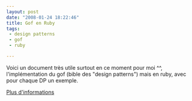 ```yaml
---
layout: post
date: "2008-01-24 18:22:46"
title: Gof en Ruby
tags:
 - design patterns
 - gof
 - ruby

---
```


Voici un document très utile surtout en ce moment pour moi ^^, l'implémentation du gof (bible des "design patterns") mais en ruby, avec pour chaque DP un exemple.

[Plus d'informations](http://www.scribd.com/doc/396559/gof-patterns-in-ruby)
